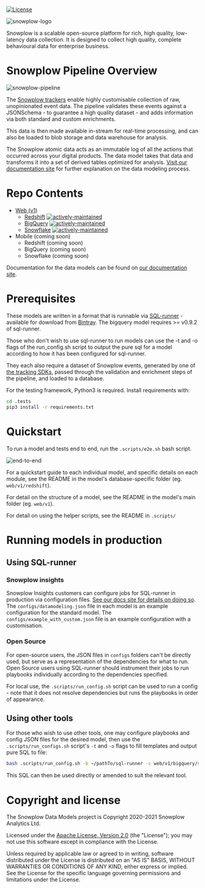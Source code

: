 [![License][license-image]][license]

![snowplow-logo](media/snowplow_logo.png)

Snowplow is a scalable open-source platform for rich, high quality, low-latency data collection. It is designed to collect high quality, complete behavioural data for enterprise business.

# Snowplow Pipeline Overview

![snowplow-pipeline](media/snowplow_pipeline.png)

The [Snowplow trackers][tracker-docs] enable highly customisable collection of raw, unopinionated event data. The pipeline validates these events against a JSONSchema - to guarantee a high quality dataset - and adds information via both standard and custom enrichments.

This data is then made available in-stream for real-time processing, and can also be loaded to blob storage and data warehouse for analysis.

The Snowplow atomic data acts as an immutable log of all the actions that occurred across your digital products. The data model takes that data and transforms it into a set of derived tables optimized for analysis. [Visit our documentation site][docs-what-is-dm] for further explanation on the data modeling process.

# Repo Contents

- [Web (v1)](web/v1)
  - [Redshift](web/v1/redshift) [![actively-maintained]][tracker-classificiation]
  - [BigQuery](web/v1/bigquery) [![actively-maintained]][tracker-classificiation]
  - [Snowflake](web/v1/snowflake) [![actively-maintained]][tracker-classificiation]
- Mobile (coming soon)
  - Redshift (coming soon)
  - BigQuery (coming soon)
  - Snowflake (coming soon)

Documentation for the data models can be found on [our documentation site][docs-data-models].

# Prerequisites

These models are written in a format that is runnable via [SQL-runner][sql-runner] - available for download from [Bintray][sql-runner-bintray]. The bigquery model requires >= v0.9.2 of sql-runner.

Those who don't wish to use sql-runner to run models can use the -t and -o flags of the run_config.sh script to output the pure sql for a model according to how it has been configured for sql-runner.

They each also require a dataset of Snowplow events, generated by one of [the tracking SDKs][tracker-docs], passed through the validation and enrichment steps of the pipeline, and loaded to a database.

For the testing framework, Python3 is required. Install requirements with:

```bash
cd .tests
pip3 install -r requirements.txt
```

# Quickstart

To run a model and tests end to end, run the `.scripts/e2e.sh` bash script.

![end-to-end](media/e2e.gif)

For a quickstart guide to each individual model, and specific details on each module, see the README in the model's database-specific folder (eg. `web/v1/redshift`).

For detail on the structure of a model, see the README in the model's main folder (eg. `web/v1`).

For detail on using the helper scripts, see the README in `.scripts/`

# Running models in production

## Using SQL-runner

### Snowplow insights

Snowplow Insights customers can configure jobs for SQL-runner in production via configuration files. [See our docs site for details on doing so](https://docs.snowplowanalytics.com/docs/modeling-your-data/configuring-and-running-data-models-via-snowplow-insights/). The `configs/datamodeling.json` file in each model is an example configuration for the standard model. The `configs/example_with_custom.json` file is an example configuration with a customisation.

### Open Source

For open-source users, the JSON files in `configs` folders can't be directly used, but serve as a representation of the dependencies for what to run. Open Source users using SQL-runner should instrument their jobs to run playbooks individually according to the dependencies specified.

For local use, the `.scripts/run_config.sh` script can be used to run a config - note that it does not resolve dependencies but runs the playbooks in order of appearance.

## Using other tools

For those who wish to use other tools, one may configure playbooks and config JSON files for the desired model, then use the `.scripts/run_configs.sh` script's `-t` and `-o` flags to fill templates and output pure SQL to file:

```bash
bash .scripts/run_config.sh -b ~/pathTo/sql-runner -c web/v1/bigquery/sql-runner/configs/example_with_custom.json -t .scripts/templates/bigquery.yml.tmpl -o tmp/sql;
```

This SQL can then be used directly or amended to suit the relevant tool.

# Copyright and license

The Snowplow Data Models project is Copyright 2020-2021 Snowplow Analytics Ltd.

Licensed under the [Apache License, Version 2.0][license] (the "License");
you may not use this software except in compliance with the License.

Unless required by applicable law or agreed to in writing, software
distributed under the License is distributed on an "AS IS" BASIS,
WITHOUT WARRANTIES OR CONDITIONS OF ANY KIND, either express or implied.
See the License for the specific language governing permissions and
limitations under the License.

[license]: http://www.apache.org/licenses/LICENSE-2.0
[license-image]: http://img.shields.io/badge/license-Apache--2-blue.svg?style=flat
[tracker-classificiation]: https://docs.snowplowanalytics.com/docs/collecting-data/collecting-from-own-applications/tracker-maintenance-classification/
[actively-maintained]: https://img.shields.io/static/v1?style=flat&label=Snowplow&message=Actively%20Maintained&color=6638b8&labelColor=9ba0aa&logo=data:image/png;base64,iVBORw0KGgoAAAANSUhEUgAAABAAAAAQCAMAAAAoLQ9TAAAAeFBMVEVMaXGXANeYANeXANZbAJmXANeUANSQAM+XANeMAMpaAJhZAJeZANiXANaXANaOAM2WANVnAKWXANZ9ALtmAKVaAJmXANZaAJlXAJZdAJxaAJlZAJdbAJlbAJmQAM+UANKZANhhAJ+EAL+BAL9oAKZnAKVjAKF1ALNBd8J1AAAAKHRSTlMAa1hWXyteBTQJIEwRgUh2JjJon21wcBgNfmc+JlOBQjwezWF2l5dXzkW3/wAAAHpJREFUeNokhQOCA1EAxTL85hi7dXv/E5YPCYBq5DeN4pcqV1XbtW/xTVMIMAZE0cBHEaZhBmIQwCFofeprPUHqjmD/+7peztd62dWQRkvrQayXkn01f/gWp2CrxfjY7rcZ5V7DEMDQgmEozFpZqLUYDsNwOqbnMLwPAJEwCopZxKttAAAAAElFTkSuQmCC

[tracker-docs]: https://docs.snowplowanalytics.com/docs/collecting-data/collecting-from-own-applications/
[docs-what-is-dm]: https://docs.snowplowanalytics.com/docs/modeling-your-data/what-is-data-modeling/
[docs-data-models]: https://docs.snowplowanalytics.com/docs/modeling-your-data/

[sql-runner]: https://github.com/snowplow/sql-runner
[sql-runner-bintray]: https://bintray.com/snowplow/snowplow-generic/sql-runner#files
